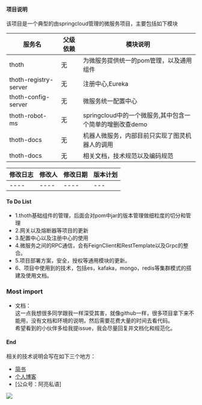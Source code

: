 #### 项目说明
该项目是一个典型的由springcloud管理的微服务项目，主要包括如下模块

|服务名 | 父级依赖 | 模块说明|
|----|----|----        |
|thoth|无|为微服务提供统一的pom管理，以及通用组件|  
|thoth-registry-server|无|注册中心,Eureka|  
|thoth-config-server| 无|微服务统一配置中心|  
|thoth-robot-ms|无|springcloud中的一个微服务,其中包含一个简单的增删改查demo|  
|thoth-docs|无|机器人微服务，内部目前只实现了图灵机器人的调用| 
|thoth-docs|无|相关文档，技术规范以及编码规范| 

|修改日志 | 修改人 | 修改日期|版本计划|
|----|----|----        |---|
|----|----|----        |---|




#### To Do List
* 1.thoth基础组件的管理，后面会对pom中jar的版本管理做细粒度的切分和管理
* 2.网关以及熔断器等项目的更新
* 3.配置中心以及注册中心的使用
* 4.微服务之间的RPC通信，会有FeignClient和RestTemplate以及Grpc的整合。
* 5.项目部署方案，安全，授权等通用模块的更新。
* 6、项目中使用到的技术，包括es，kafaka，mongo，redis等集群模式的搭建及使用文档。



### Most import
*  文档：  
这一点我想很多同学跟我一样深受其害，就像github一样，很多项目拿下来不能用，没有文档和环境的说明，然后需要花费大量的时间去看代码。  
希望看到的小伙伴多给我提issue，我会尽量回复并文档化和规范化。


#### End
相关的技术说明会写在如下三个地方：  
* [简书](http://www.jianshu.com/u/13c5fab7db82)
* [个人博客](http://sunliangliang.com/)
* [公众号：阿亮私语]  
 


![](http://ovheeg7ro.bkt.clouddn.com/aLiangcode.jpg)



    